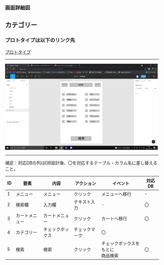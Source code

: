 ### 画面詳細図
## カテゴリー
### プロトタイプは以下のリンク先
[プロトタイプ](https://www.figma.com/file/Je6h3o28byGOQEGjNL3Gbv/Untitled?node-id=5%3A19)
*****
<img src="../img/スクリーンショット (120).png" width="500">

*****
補足：対応DBの列はDB設計後、〇を対応するテーブル・カラム名に差し替えること。

|ID|要素|内容|アクション|イベント|対応DB|
|--|----|----|----------|--------|-----|
|1|メニュー|メニュー|クリック|メニューへ移行|-    |
|2|検索欄|入力欄|テキスト入力|-       |〇|
|3|カートメニュー|カートメニュー|クリック|カートへ移行|〇|
|4|カテゴリー|チェックボックス|チェックマーク|〇|
|5|検索|検索|クリック|チェックボックスをもとに<br>商品検索|〇|
